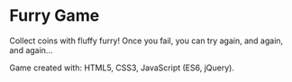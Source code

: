 # Furry Game

Collect coins with fluffy furry! Once you fail, you can try again, and again, and again...

Game created with:
HTML5,
CSS3,
JavaScript (ES6, jQuery).
